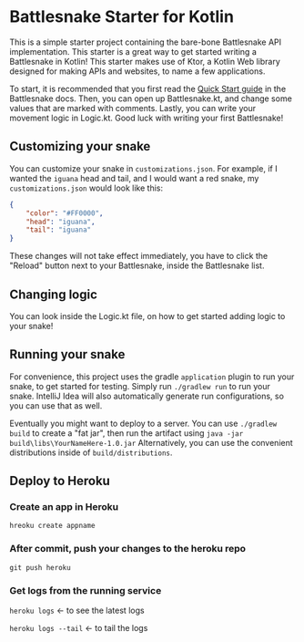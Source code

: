 # Battlesnake Starter for Kotlin
This is a simple starter project containing the bare-bone Battlesnake API implementation. This starter is a great way to get started writing a Battlesnake in Kotlin! This starter makes use of Ktor, a Kotlin Web library designed for making APIs and websites, to name a few applications.  

To start, it is recommended that you first read the [Quick Start guide](https://docs.battlesnake.com/guides/getting-started) in the Battlesnake docs.
Then, you can open up Battlesnake.kt, and change some values that are marked with comments. Lastly, you can write your movement logic in Logic.kt.
Good luck with writing your first Battlesnake!

## Customizing your snake
You can customize your snake in `customizations.json`.
For example, if I wanted the `iguana` head and tail, and I would want a red snake, my `customizations.json` would look like this:
```json
{
    "color": "#FF0000",
    "head": "iguana",
    "tail": "iguana"
}
```

These changes will not take effect immediately, you have to click the "Reload" button next to your Battlesnake, inside the Battlesnake list.

## Changing logic
You can look inside the Logic.kt file, on how to get started adding logic to your snake!

## Running your snake
For convenience, this project uses the gradle `application` plugin to run your snake, to get started for testing.
Simply run `./gradlew run` to run your snake. IntelliJ Idea will also automatically generate run configurations, so you can use that as well.  

Eventually you might want to deploy to a server.
You can use `./gradlew build` to create a "fat jar", then run the artifact using `java -jar build\libs\YourNameHere-1.0.jar`
Alternatively, you can use the convenient distributions inside of `build/distributions`.

## Deploy to Heroku

### Create an app in Heroku

`hreoku create appname`

### After commit, push your changes to the heroku repo

`git push heroku`

### Get logs from the running service

`heroku logs` <- to see the latest logs

`heroku logs --tail` <- to tail the logs